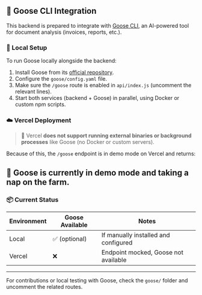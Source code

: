 ## 🐥 Goose CLI Integration

This backend is prepared to integrate with [Goose CLI](https://github.com/llm-goose/goose), an AI-powered tool for document analysis (invoices, reports, etc.).

### 🔧 Local Setup

To run Goose locally alongside the backend:

1. Install Goose from its [official repository](https://github.com/llm-goose/goose).
2. Configure the `goose/config.yaml` file.
3. Make sure the `/goose` route is enabled in `api/index.js` (uncomment the relevant lines).
4. Start both services (backend + Goose) in parallel, using Docker or custom npm scripts.

### ☁️ Vercel Deployment

> 🛑 Vercel **does not support running external binaries or background processes** like Goose (no Docker or custom servers).

Because of this, the `/goose` endpoint is in demo mode on Vercel and returns:


## 🐥 Goose is currently in demo mode and taking a nap on the farm.


### 📦 Current Status

| Environment | Goose Available | Notes                                 |
|-------------|------------------|----------------------------------------|
| Local       | ✅ (optional)     | If manually installed and configured   |
| Vercel      | ❌                | Endpoint mocked, Goose not available   |

---

For contributions or local testing with Goose, check the `goose/` folder and uncomment the related routes.
